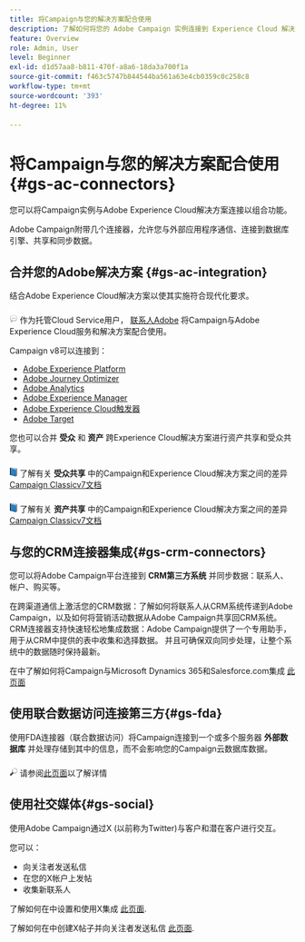 ```yaml
---
title: 将Campaign与您的解决方案配合使用
description: 了解如何将您的 Adobe Campaign 实例连接到 Experience Cloud 解决方案。
feature: Overview
role: Admin, User
level: Beginner
exl-id: d1d57aa8-b811-470f-a8a6-18da3a700f1a
source-git-commit: f463c5747b844544ba561a63e4cb0359c0c258c8
workflow-type: tm+mt
source-wordcount: '393'
ht-degree: 11%

---
```


# 将Campaign与您的解决方案配合使用{#gs-ac-connectors}

您可以将Campaign实例与Adobe Experience Cloud解决方案连接以组合功能。

Adobe Campaign附带几个连接器，允许您与外部应用程序通信、连接到数据库引擎、共享和同步数据。

## 合并您的Adobe解决方案 {#gs-ac-integration}

结合Adobe Experience Cloud解决方案以使其实施符合现代化要求。

![](../assets/do-not-localize/speech.png)  作为托管Cloud Service用户， [联系人Adobe](../start/campaign-faq.md#support) 将Campaign与Adobe Experience Cloud服务和解决方案配合使用。

Campaign v8可以连接到：

* [Adobe Experience Platform](../connect/ac-aep.md)
* [Adobe Journey Optimizer](../connect/ac-ajo.md)
* [Adobe Analytics](../connect/ac-aa.md)
* [Adobe Experience Manager](../connect/ac-aem.md)
* [Adobe Experience Cloud触发器](../connect/ac-triggers.md)
* [Adobe Target](../connect/ac-at.md)

您也可以合并 **受众** 和 **资产** 跨Experience Cloud解决方案进行资产共享和受众共享。

![](../assets/do-not-localize/book.png) 了解有关 **受众共享** 中的Campaign和Experience Cloud解决方案之间的差异 [Campaign Classicv7文档](https://experienceleague.adobe.com/docs/campaign-classic/using/integrating-with-adobe-experience-cloud/audience-sharing/sharing-audiences-with-adobe-experience-cloud.html#integrating-with-adobe-experience-cloud)

![](../assets/do-not-localize/book.png) 了解有关 **资产共享** 中的Campaign和Experience Cloud解决方案之间的差异 [Campaign Classicv7文档](https://experienceleague.adobe.com/docs/campaign-classic/using/integrating-with-adobe-experience-cloud/asset-sharing/sharing-assets-with-adobe-experience-cloud.html#integrating-with-adobe-experience-cloud)

## 与您的CRM连接器集成{#gs-crm-connectors}

您可以将Adobe Campaign平台连接到 **CRM第三方系统** 并同步数据：联系人、帐户、购买等。

在跨渠道通信上激活您的CRM数据：了解如何将联系人从CRM系统传递到Adobe Campaign，以及如何将营销活动数据从Adobe Campaign共享回CRM系统。
CRM连接器支持快速轻松地集成数据：Adobe Campaign提供了一个专用助手，用于从CRM中提供的表中收集和选择数据。 并且可确保双向同步处理，让整个系统中的数据随时保持最新。

在中了解如何将Campaign与Microsoft Dynamics 365和Salesforce.com集成 [此页面](crm.md)

## 使用联合数据访问连接第三方{#gs-fda}

使用FDA连接器（联合数据访问）将Campaign连接到一个或多个服务器 **外部数据库** 并处理存储到其中的信息，而不会影响您的Campaign云数据库数据。

![](../assets/do-not-localize/glass.png) 请参阅[此页面](fda.md)以了解详情

## 使用社交媒体{#gs-social}

使用Adobe Campaign通过X (以前称为Twitter)与客户和潜在客户进行交互。

您可以：

* 向关注者发送私信
* 在您的X帐户上发帖
* 收集新联系人

了解如何在中设置和使用X集成 [此页面](../connect/ac-tw.md).

了解如何在中创建X帖子并向关注者发送私信 [此页面](../send/twitter.md).
